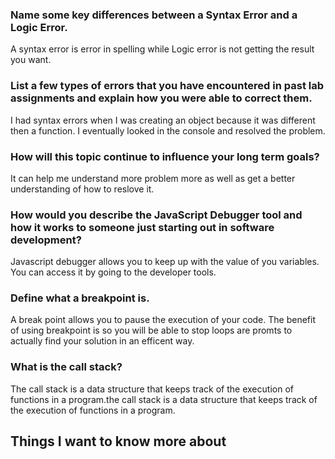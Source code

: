 ### Name some key differences between a Syntax Error and a Logic Error.
A syntax error is error in spelling while Logic error is not getting the result you want.

### List a few types of errors that you have encountered in past lab assignments and explain how you were able to correct them.
I had syntax errors when I was creating an object because it was different then a function.
I eventually looked in the console and resolved the problem.

### How will this topic continue to influence your long term goals?
It can help me understand more problem more as well as get a better understanding of how to reslove it.

### How would you describe the JavaScript Debugger tool and how it works to someone just starting out in software development?
Javascript debugger allows you to keep up with the value of you variables. You can access it by going to the developer tools.

### Define what a breakpoint is.
A break point allows you to pause the execution of your code. The benefit of using breakpoint is so you will be able to stop loops are promts to actually find your solution in an efficent way.

### What is the call stack?
The call stack is a data structure that keeps track of the execution of functions in a program.the call stack is a data structure that keeps track of the execution of functions in a program.




## Things I want to know more about